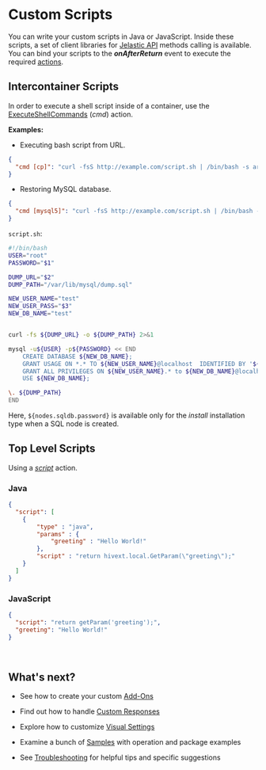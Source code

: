 # Custom Scripts

You can write your custom scripts in Java or JavaScript. Inside these scripts, a set of client libraries for <a href="https://docs.jelastic.com/api/" target="_blank">Jelastic API</a> methods calling is available. 
You can bind your scripts to the <b>*onAfterReturn*</b> event to execute the required <a href="/creating-manifest/actions/" target="_blank">actions</a>.                


## Intercontainer Scripts
In order to execute a shell script inside of a container, use the <a href="/creating-manifest/actions/#cmd" target="_blank">ExecuteShellCommands</a> (*cmd*) action.                                              

<b>Examples:</b>

- Executing bash script from URL.                 
``` json
{
  "cmd [cp]": "curl -fsS http://example.com/script.sh | /bin/bash -s arg1 arg2"
}
```

- Restoring MySQL database.                      
``` json
{
  "cmd [mysql5]": "curl -fsS http://example.com/script.sh | /bin/bash -s '${nodes.sqldb.password}' 'http://example.com/dump.sql' '${user.appPassword}'"
}
```

`script.sh`:

```bash
#!/bin/bash
USER="root"
PASSWORD="$1"

DUMP_URL="$2"
DUMP_PATH="/var/lib/mysql/dump.sql"

NEW_USER_NAME="test"
NEW_USER_PASS="$3"
NEW_DB_NAME="test"


curl -fs ${DUMP_URL} -o ${DUMP_PATH} 2>&1

mysql -u${USER} -p${PASSWORD} << END 
    CREATE DATABASE ${NEW_DB_NAME};
    GRANT USAGE ON *.* TO ${NEW_USER_NAME}@localhost  IDENTIFIED BY '${NEW_USER_PASS}';
    GRANT ALL PRIVILEGES ON ${NEW_USER_NAME}.* to ${NEW_DB_NAME}@localhost;
    USE ${NEW_DB_NAME};

\. ${DUMP_PATH}
END
```

Here, `${nodes.sqldb.password}` is available only for the *install* installation type when a SQL node is created.                                   

## Top Level Scripts  

Using a <a href="/creating-manifest/actions/#script" target="_blank">*script*</a> action.                  

### Java

``` json
{
  "script": [
    {
        "type" : "java",        
        "params" : {
            "greeting" : "Hello World!"
        },
        "script" : "return hivext.local.GetParam(\"greeting\");"
    }
  ]
}
```

<!--
**Example #1 Generate random password**
-->

### JavaScript                

``` json
{
  "script": "return getParam('greeting');",
  "greeting": "Hello World!"
}
```
<br>
<h2>What's next?</h2>                

- See how to create your custom <a href="/creating-manifest/addons/" target="_blank">Add-Ons</a>                                

- Find out how to handle <a href="/creating-manifest/handling-custom-responses/" target="_blank">Custom Responses</a>                                                                           

- Explore how to customize <a href="/creating-manifest/visual-settings/" target="_blank">Visual Settings</a>                

- Examine a bunch of <a href="/samples/" target="_blank">Samples</a> with operation and package examples                      

- See <a href="/troubleshooting/" target="_blank">Troubleshooting</a> for helpful tips and specific suggestions                             
